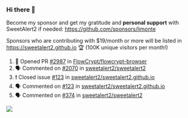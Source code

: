 ### Hi there 👋

Become my sponsor and get my gratitude and **personal support** with SweetAlert2 if needed: https://github.com/sponsors/limonte

Sponsors who are contributing with $19/month or more will be listed in https://sweetalert2.github.io 🏆 (100K unique visitors per month!)

<!--START_SECTION:activity-->
1. 💪 Opened PR [#2987](https://github.com/FlowCrypt/flowcrypt-browser/pull/2987) in [FlowCrypt/flowcrypt-browser](https://github.com/FlowCrypt/flowcrypt-browser)
2. 🗣 Commented on [#2070](https://github.com/sweetalert2/sweetalert2/issues/2070) in [sweetalert2/sweetalert2](https://github.com/sweetalert2/sweetalert2)
3. ❗️ Closed issue [#123](https://github.com/sweetalert2/sweetalert2.github.io/issues/123) in [sweetalert2/sweetalert2.github.io](https://github.com/sweetalert2/sweetalert2.github.io)
4. 🗣 Commented on [#123](https://github.com/sweetalert2/sweetalert2.github.io/issues/123) in [sweetalert2/sweetalert2.github.io](https://github.com/sweetalert2/sweetalert2.github.io)
5. 🗣 Commented on [#374](https://github.com/sweetalert2/sweetalert2/issues/374) in [sweetalert2/sweetalert2](https://github.com/sweetalert2/sweetalert2)
<!--END_SECTION:activity-->

![](https://github-readme-stats.vercel.app/api?username=limonte&theme=vue&show_icons=true)
